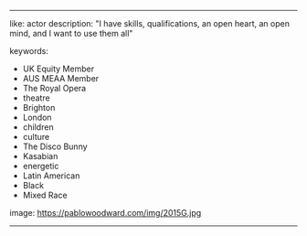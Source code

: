 ---

like: actor
description: "I have skills, qualifications, an open heart, an open mind, and I want to use them all"

keywords: 
- UK Equity Member
- AUS MEAA Member
- The Royal Opera
- theatre
- Brighton
- London
- children
- culture
- The Disco Bunny
- Kasabian
- energetic
- Latin American
- Black
- Mixed Race

image: https://pablowoodward.com/img/2015G.jpg

---